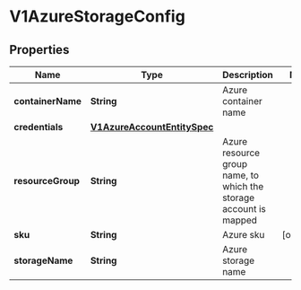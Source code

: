 # V1AzureStorageConfig

## Properties
Name | Type | Description | Notes
------------ | ------------- | ------------- | -------------
**containerName** | **String** | Azure container name | 
**credentials** | [**V1AzureAccountEntitySpec**](V1AzureAccountEntitySpec.md) |  | 
**resourceGroup** | **String** | Azure resource group name, to which the storage account is mapped | 
**sku** | **String** | Azure sku |  [optional]
**storageName** | **String** | Azure storage name | 
